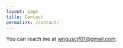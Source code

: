 ```yaml
---
layout: page
title: Contact
permalink: /contact/
---
```




You can reach me at <a href="mailto:wnguscjf01@gmail.com">wnguscjf01@gmail.com</a>.


